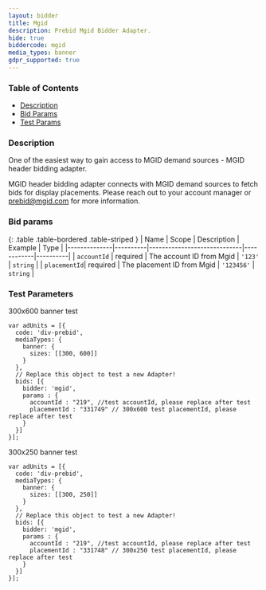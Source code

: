 ```yaml
---
layout: bidder
title: Mgid
description: Prebid Mgid Bidder Adapter.
hide: true
biddercode: mgid
media_types: banner
gdpr_supported: true
---
```


### Table of Contents

- [Description](#mgid-bid-desc)
- [Bid Params](#mgid-bid-params)
- [Test Params](#mgid-test-params)

<a name="mgid-bid-desc" />

### Description

One of the easiest way to gain access to MGID demand sources  - MGID header bidding adapter.

MGID header bidding adapter connects with MGID demand sources to fetch bids for display placements. Please reach out to your account manager or <prebid@mgid.com> for more information.

<a name="mgid-bid-params" />

### Bid params

{: .table .table-bordered .table-striped }
| Name         | Scope    | Description                 | Example    | Type     |
|--------------|----------|-----------------------------|------------|----------|
| `accountId`  | required | The account ID from Mgid    | `'123'`    | `string` |
| `placementId`| required | The placement ID from Mgid  | `'123456'` | `string` |


<a name="mgid-test-params" />

### Test Parameters

300x600 banner test
```
var adUnits = [{
  code: 'div-prebid',
  mediaTypes: {
    banner: {
      sizes: [[300, 600]]
    }
  },
  // Replace this object to test a new Adapter!
  bids: [{
    bidder: 'mgid',
    params : {
      accountId : "219", //test accountId, please replace after test
      placementId : "331749" // 300x600 test placementId, please replace after test
    }
  }]
}];
```

300x250 banner test
```
var adUnits = [{
  code: 'div-prebid',
  mediaTypes: {
    banner: {
      sizes: [[300, 250]]
    }
  },
  // Replace this object to test a new Adapter!
  bids: [{
    bidder: 'mgid',
    params : {
      accountId : "219", //test accountId, please replace after test
      placementId : "331748" // 300x250 test placementId, please replace after test
    }
  }]
}];
```

